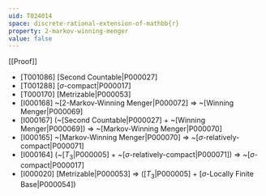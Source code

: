 ```yaml
---
uid: T024014
space: discrete-rational-extension-of-mathbb{r}
property: 2-markov-winning-menger
value: false
---
```

[[Proof]]

* [T001086] [Second Countable|P000027]
* [T001288] [$\sigma$-compact|P000017]
* [T000170] [Metrizable|P000053]
* [I000168] ~[2-Markov-Winning Menger|P000072] => ~[Winning Menger|P000069]
* [I000167] (~[Second Countable|P000027] + ~[Winning Menger|P000069]) => ~[Markov-Winning Menger|P000070]
* [I000165] ~[Markov-Winning Menger|P000070] => ~[$\sigma$-relatively-compact|P000071]
* [I000164] (~[$T_3$|P000005] + ~[$\sigma$-relatively-compact|P000071]) => ~[$\sigma$-compact|P000017]
* [I000020] [Metrizable|P000053] => ([$T_3$|P000005] + [$\sigma$-Locally Finite Base|P000054])

